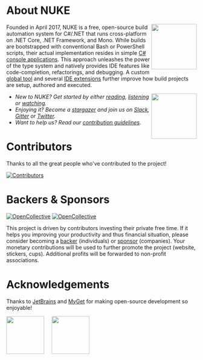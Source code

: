 # About NUKE

[<img align="right" width="120px" src="https://github.com/nuke-build/nuke/raw/master/images/icon.png" />](https://nuke.build)

Founded in April 2017, NUKE is a free, open-source build automation system for C#/.NET that runs cross-platform on .NET Core, .NET Framework, and Mono. While builds are bootstrapped with conventional Bash or PowerShell scripts, their actual implementation resides in simple [C# console applications](http://www.nuke.build/docs/authoring-builds/fundamentals.html). This approach unleashes the power of the type system and natively provides IDE features like code-completion, refactorings, and debugging. A custom [global tool](http://www.nuke.build/docs/running-builds/global-tool.html) and several [IDE extensions](http://www.nuke.build/docs/running-builds/from-ides.html) further improve how build projects are setup, authored and executed.

[<img align="right" width="120px" src="https://github.com/nuke-build/nuke/raw/master/images/dotnet-bot.png" />](https://dotnet.microsoft.com/)

- _New to NUKE? Get started by either [reading](http://www.nuke.build/docs/getting-started/philosophy.html), [listening](https://dotnetrocks.com/?show=1598) or [watching](https://www.youtube.com/watch?v=7gEqxzD6hbs)._
- _Enjoying it? Become a [stargazer](https://github.com/nuke-build/nuke/stargazers) and join us on [Slack](https://slofile.com/slack/nukebuildnet), [Gitter](https://gitter.im/nuke-build/nuke) or [Twitter](https://twitter.com/nukebuildnet)._
- _Want to help us? Read our [contribution guidelines](CONTRIBUTING.md)._

# Contributors

Thanks to all the great people who've contributed to the project! 

[![Contributors](https://opencollective.com/nuke/contributors.svg)](CONTRIBUTORS.md)

# Backers & Sponsors

[![OpenCollective](https://opencollective.com/nuke/backers/badge.svg?style=flat-square)](https://opencollective.com/nuke/order/7399) 
[![OpenCollective](https://opencollective.com/nuke/sponsors/badge.svg?style=flat-square)](https://opencollective.com/nuke/order/7400)

This project is driven by contributors investing their private free time. If it helps you improving your productivity and thus financial situation, please consider becoming a [backer](https://opencollective.com/nuke/order/7399) (individuals) or [sponsor](https://opencollective.com/nuke/order/7400) (companies). Your monetary contributions will be used to further promote the project (website, stickers, cups). Additional profits will be forwarded to non-profit associations.

<!--<img src="https://opencollective.com/nuke/sponsor.svg?width=890&avatarHeight=50&button=false"><img src="https://opencollective.com/nuke/backer.svg?width=890&avatarHeight=50&button=false">-->

# Acknowledgements

Thanks to [JetBrains](https://jetbrains.com) and [MyGet](https://myget.org) for making open-source development so enjoyable!

[<img src="https://raw.githubusercontent.com/nuke-build/nuke/master/images/rider.png" height="100" />](https://jetbrains.com/rider) &nbsp;&nbsp;&nbsp; [<img src="https://raw.githubusercontent.com/nuke-build/nuke/master/images/myget.png" height="100" />](https://myget.org)